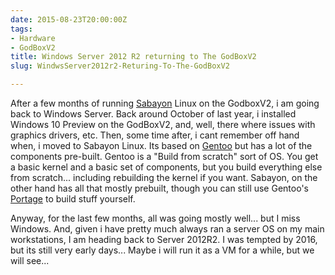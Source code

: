 ```yaml
---
date: 2015-08-23T20:00:00Z
tags:
- Hardware
- GodBoxV2
title: Windows Server 2012 R2 returning to The GodBoxV2
slug: WindwsServer2012r2-Returing-To-The-GodBoxV2

---
```

 

After a few months of running [Sabayon][1] Linux on the GodboxV2, i am going back to Windows Server. Back around October of last year, i installed Windows 10 Preview on the GodBoxV2, and, well, there where issues with graphics drivers, etc. Then, some time after, i cant remember off hand when, i moved to Sabayon Linux. Its based on [Gentoo][2] but has a lot of the components pre-built. Gentoo is a "Build from scratch" sort of OS. You get a basic kernel and a basic set of components, but you build everything else from scratch... including rebuilding the kernel if you want. Sabayon, on the other hand has all that mostly prebuilt, though you can still use Gentoo's [Portage][3] to build stuff yourself.

Anyway, for the last few months, all was going mostly well... but I miss Windows. And, given i have pretty much always ran a server OS on my main workstations, I am heading back to Server 2012R2. I was tempted by 2016, but its still very early days... Maybe i will run it as a VM for a while, but we will see... 

[1]:http://www.sabayon.org
[2]:http://www.gentoo.org
[3]:https://wiki.gentoo.org/wiki/Portage 
